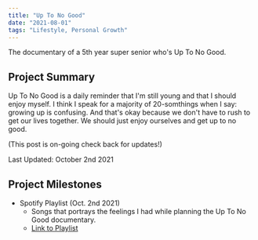 ```yaml
---
title: "Up To No Good"
date: "2021-08-01"
tags: "Lifestyle, Personal Growth"
---
```

The documentary of a 5th year super senior who's Up To No Good.


## Project Summary
Up To No Good is a daily reminder that I'm still young and that I should enjoy myself. I think I speak for a majority of 20-somthings when I say: growing up is confusing. And that's okay because we don't have to rush to get our lives together. We should just enjoy ourselves and get up to no good.

(This post is on-going check back for updates!)

Last Updated: October 2nd 2021


## Project Milestones
* Spotify Playlist (Oct. 2nd 2021)
    * Songs that portrays the feelings I had while planning the Up To No Good documentary.
    * [Link to Playlist](https://open.spotify.com/playlist/52uhGgbDHHRT5MICKocGxm?si=3dfede5aa6fc4d87)

